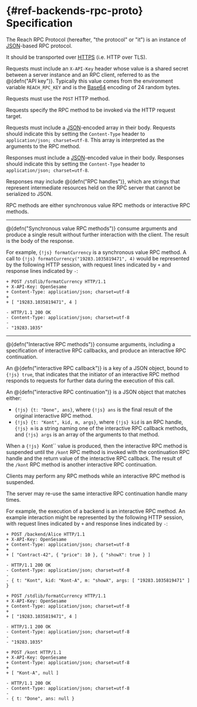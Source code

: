 # {#ref-backends-rpc-proto} Specification

The Reach RPC Protocol (hereafter, "the protocol" or "it") is an instance of [JSON](https://en.wikipedia.org/wiki/JSON)-based RPC protocol.

It should be transported over [HTTPS](https://en.wikipedia.org/wiki/HTTPS) (i.e. HTTP over TLS).

Requests must include an `X-API-Key` header whose value is a shared secret between a server instance and an RPC client, referred to as the @{defn("API key")}.
Typically this value comes from the environment variable `REACH_RPC_KEY` and is the [Base64](https://en.wikipedia.org/wiki/Base64) encoding of 24 random bytes.

Requests must use the `POST` HTTP method.

Requests specify the RPC method to be invoked via the HTTP request target.

Requests must include a [JSON](https://en.wikipedia.org/wiki/JSON)-encoded array in their body.
Requests should indicate this by setting the `Content-Type` header to `application/json; charset=utf-8`.
This array is interpreted as the arguments to the RPC method.

Responses must include a [JSON](https://en.wikipedia.org/wiki/JSON)-encoded value in their body.
Responses should indicate this by setting the `Content-Type` header to `application/json; charset=utf-8`.

Responses may include @{defn("RPC handles")}, which are strings that represent intermediate resources held on the RPC server that cannot be serialized to JSON.

RPC methods are either synchronous value RPC methods or interactive RPC methods.

---

@{defn("Synchronous value RPC methods")} consume arguments and produce a single result without further interaction with the client.
The result is the body of the response.

For example, `{!js} formatCurrency` is a synchronous value RPC method.
A call to `{!js} formatCurrency("19283.1035819471", 4)` would be represented by the following HTTP session, with request lines indicated by `+` and response lines indicated by `-`:

```
+ POST /stdlib/formatCurrency HTTP/1.1
+ X-API-Key: OpenSesame
+ Content-Type: application/json; charset=utf-8
+
+ [ "19283.1035819471", 4 ]

- HTTP/1.1 200 OK
- Content-Type: application/json; charset=utf-8
-
- "19283.1035"
```

---

@{defn("Interactive RPC methods")} consume arguments, including a specification of interactive RPC callbacks, and produce an interactive RPC continuation.

An @{defn("interactive RPC callback")} is a key of a JSON object, bound to `{!js} true`, that indicates that the initiator of an interactive RPC method responds to requests for further data during the execution of this call.

An @{defn("interactive RPC continuation")} is a JSON object that matches either:
+ `{!js} {t: "Done", ans}`, where `{!js} ans` is the final result of the original interactive RPC method.
+ `{!js} {t: "Kont", kid, m, args}`, where `{!js} kid` is an RPC handle, `{!js} m` is a string naming one of the interactive RPC callback methods, and `{!js} args` is an array of the arguments to that method.

When a `{!js} `Kont`` value is produced, then the interactive RPC method is suspended until the `/kont` RPC method is invoked with the continuation RPC handle and the return value of the interactive RPC callback.
The result of the `/kont` RPC method is another interactive RPC continuation.

Clients may perform any RPC methods while an interactive RPC method is suspended.

The server may re-use the same interactive RPC continuation handle many times.

For example, the execution of a backend is an interactive RPC method.
An example interaction might be represented by the following HTTP session, with request lines indicated by `+` and response lines indicated by `-`:

```
+ POST /backend/Alice HTTP/1.1
+ X-API-Key: OpenSesame
+ Content-Type: application/json; charset=utf-8
+
+ [ "Contract-42", { "price": 10 }, { "showX": true } ]

- HTTP/1.1 200 OK
- Content-Type: application/json; charset=utf-8
-
- { t: "Kont", kid: "Kont-A", m: "showX", args: [ "19283.1035819471" ] }

+ POST /stdlib/formatCurrency HTTP/1.1
+ X-API-Key: OpenSesame
+ Content-Type: application/json; charset=utf-8
+
+ [ "19283.1035819471", 4 ]

- HTTP/1.1 200 OK
- Content-Type: application/json; charset=utf-8
-
- "19283.1035"

+ POST /kont HTTP/1.1
+ X-API-Key: OpenSesame
+ Content-Type: application/json; charset=utf-8
+
+ [ "Kont-A", null ]

- HTTP/1.1 200 OK
- Content-Type: application/json; charset=utf-8
-
- { t: "Done", ans: null }

```